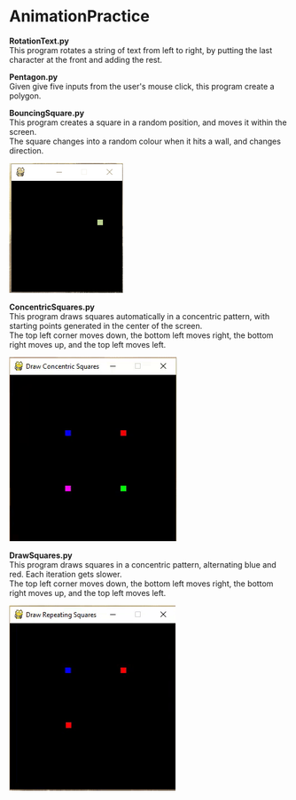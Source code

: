 # AnimationPractice

**RotationText.py <br />**
This program rotates a string of text from left to right, 
by putting the last character at the front and adding the rest.

**Pentagon.py <br />**
Given give five inputs from the user's mouse click, this program create  a polygon.

**BouncingSquare.py <br />**
This program creates a square in a random position, and moves it within the screen.  <br />
The square changes into a random colour when it hits a wall, and changes direction. <br />

![alt text](https://github.com/rputman0/AnimationPractice/blob/master/images/BouncingSquare.gif "BouncingSquare.py 200x200")

**ConcentricSquares.py <br />**
This program draws squares automatically in a concentric pattern, with starting points generated in the center of the screen. <br />
The top left corner moves down, the bottom left moves right, the bottom right moves up, and the top left moves left. <br />

![alt text](https://github.com/rputman0/AnimationPractice/blob/master/images/ConcentricSquares/ezgif.gif "ConcentricSquares.py 300x300")

**DrawSquares.py <br />**
This program draws squares in a concentric pattern, alternating blue and red. Each iteration gets slower. <br />
The top left corner moves down, the bottom left moves right, the bottom right moves up, and the top left moves left. <br />

![alt text](https://github.com/rputman0/AnimationPractice/blob/master/images/drawSquares.gif "DrawSquares.py 300x300")
